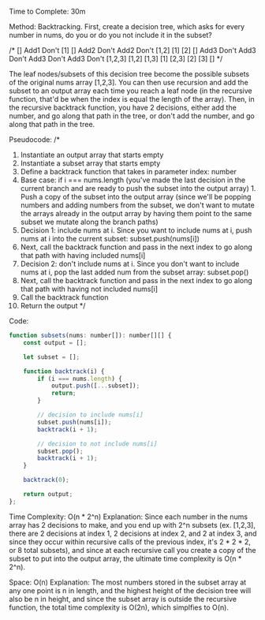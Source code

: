 Time to Complete: 30m

Method: Backtracking. First, create a decision tree, which asks for every number in nums, do you or do you not include it in the subset?

/*
                            []
                    Add1        Don't
                     [1]          []
            Add2    Don't         Add2     Don't
        [1,2]        [1]           [2]       [] 
    Add3  Don't   Add3   Don't   Add3   Don't   Add3   Don't
[1,2,3]  [1,2]    [1,3]   [1]    [2,3]    [2]    [3]    []
*/

The leaf nodes/subsets of this decision tree become the possible subsets of the original nums array [1,2,3]. You can then use recursion and add the subset to an output array each time you reach a leaf node (in the recursive function, that'd be when the index is equal the length of the array). Then, in the recursive backtrack function, you have 2 decisions, either add the number, and go along that path in the tree, or don't add the number, and go along that path in the tree.

Pseudocode:
/*
1. Instantiate an output array that starts empty
2. Instantiate a subset array that starts empty
3. Define a backtrack function that takes in parameter index: number
  1. Base case: if i === nums.length (you've made the last decision in the current branch and are ready to push the subset into the output array)
    1. Push a copy of the subset into the output array (since we'll be popping numbers and adding numbers from the subset, we don't want to mutate the arrays already in the output array by having them point to the same subset we mutate along the branch paths)
  2. Decision 1: include nums at i. Since you want to include nums at i, push nums at i into the current subset: subset.push(nums[i])
  3. Next, call the backtrack function and pass in the next index to go along that path with having included nums[i]
  4. Decision 2: don't include nums at i. Since you don't want to include nums at i, pop the last added num from the subset array: subset.pop()
  5. Next, call the backtrack function and pass in the next index to go along that path with having not included nums[i]
4. Call the backtrack function
5. Return the output
*/


Code:

```js
function subsets(nums: number[]): number[][] {
    const output = [];

    let subset = [];

    function backtrack(i) {
        if (i === nums.length) {
            output.push([...subset]);
            return;
        }

        // decision to include nums[i]
        subset.push(nums[i]);
        backtrack(i + 1);

        // decision to not include nums[i]
        subset.pop();
        backtrack(i + 1);
    }

    backtrack(0);

    return output;
};
```


Time Complexity: O(n * 2^n)
Explanation: Since each number in the nums array has 2 decisions to make, and you end up with 2^n subsets (ex. [1,2,3], there are 2 decisions at index 1, 2 decisions at index 2, and 2 at index 3, and since they occur within recursive calls of the previous index, it's 2 * 2 * 2, or 8 total subsets), and since at each recursive call you create a copy of the subset to put into the output array, the ultimate time complexity is O(n * 2^n).

Space: O(n)
Explanation: The most numbers stored in the subset array at any one point is n in length, and the highest height of the decision tree will also be n in height, and since the subset array is outside the recursive function, the total time complexity is O(2n), which simplfies to O(n).

